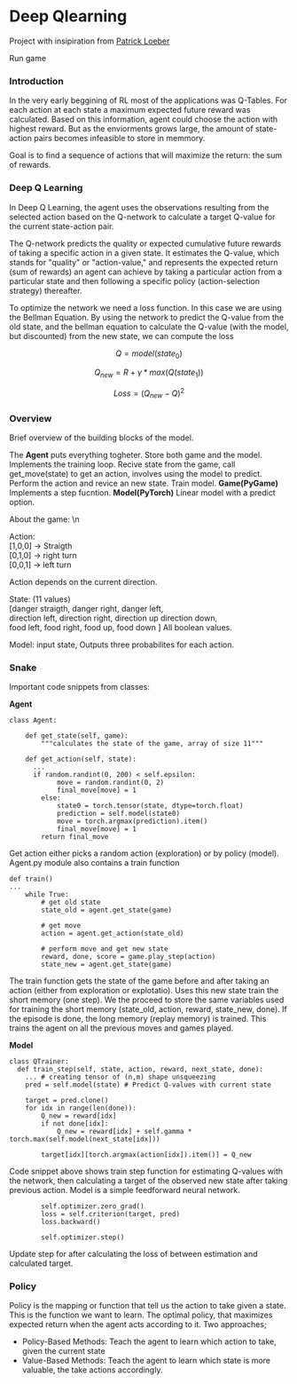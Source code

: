 # Deep Qlearning 

Project with insipiration from [Patrick Loeber](https://www.youtube.com/watch?v=L8ypSXwyBds&t=4261s&ab_channel=freeCodeCamp.org)

Run game 

### Introduction 

In the very early beggining of RL most of the applications was Q-Tables. For each action at each state a maximum expected future reward was calculated. Based on this information, agent could choose the action with highest reward. But as the enviorments grows large, the amount of state-action pairs becomes infeasible to store in memmory.

Goal is to find a sequence of actions that will maximize the return: the sum of rewards.

### Deep Q Learning

In Deep Q Learning, the agent uses the observations resulting from the selected action based on the Q-network to calculate a target Q-value for the current state-action pair. 

The Q-network predicts the quality or expected cumulative future rewards of taking a specific action in a given state. It estimates the Q-value, which stands for "quality" or "action-value," and represents the expected return (sum of rewards) an agent can achieve by taking a particular action from a particular state and then following a specific policy (action-selection strategy) thereafter.

To optimize the network we need a loss function. In this case we are using the Bellman Equation. By using the network to predict the Q-value from the old state, and the bellman equation to calculate the Q-value (with the model, but discounted) from the new state, we can compute the loss  

$$
Q = model(state_0)
$$

$$
Q_{new} = R + \gamma * max(Q(state_1))
$$

$$
Loss = (Q_{new} - Q)^2 
$$

### Overview 

Brief overview of the building blocks of the model. 

The **Agent** puts everything togheter. Store both game and the model. Implements the training loop. Recive state from the game, call get_move(state) to get an action, involves using the model to predict. Perform the action and revice an new state. Train model. **Game(PyGame)** Implements a step fucntion. **Model(PyTorch)** Linear model with a predict option. 

About the game: \n

Action: <br>
[1,0,0] -> Straigth <br>
[0,1,0] -> right turn <br>
[0,0,1] -> left turn <br>

Action depends on the current direction. 

State: (11 values) <br>
[danger straigth, danger right, danger left,  <br>
direction left, direction right, direction up direction down, <br>
food left, food right, food up, food down ]
All boolean values. 

Model: input state, Outputs three probabilites for each action. 




### Snake 

Important code snippets from classes: 

**Agent**

```
class Agent:

    def get_state(self, game):
        """calculates the state of the game, array of size 11"""

    def get_action(self, state):
      ...
      if random.randint(0, 200) < self.epsilon:
            move = random.randint(0, 2)
            final_move[move] = 1
        else:
            state0 = torch.tensor(state, dtype=torch.float)
            prediction = self.model(state0)
            move = torch.argmax(prediction).item()
            final_move[move] = 1
        return final_move
```
Get action either picks a random action (exploration) or by policy (model). 
Agent.py module also contains a train function

```
def train()
...
    while True:
        # get old state
        state_old = agent.get_state(game)

        # get move
        action = agent.get_action(state_old)

        # perform move and get new state
        reward, done, score = game.play_step(action)
        state_new = agent.get_state(game)
```
The train function gets the state of the game before and after taking an action (either from exploration or explotatio). Uses this new state train the short memory (one step). We the proceed to store the same variables used for training the short memory (state_old, action, reward, state_new, done). If the episode is done, the long memory (replay memory) is trained. This trains the agent on all the previous moves and games played.  


**Model**
```
class QTrainer:
  def train_step(self, state, action, reward, next_state, done):
    ... # creating tensor of (n,m) shape unsqueezing
    pred = self.model(state) # Predict Q-values with current state
    
    target = pred.clone()
    for idx in range(len(done)): 
        Q_new = reward[idx]
        if not done[idx]:
            Q_new = reward[idx] + self.gamma * torch.max(self.model(next_state[idx]))

        target[idx][torch.argmax(action[idx]).item()] = Q_new
```
Code snippet above shows train step function for estimating Q-values with the network, then calculating a target of the observed new state after taking previous action. Model is a simple feedforward neural network. 

```
        self.optimizer.zero_grad()
        loss = self.criterion(target, pred)
        loss.backward()

        self.optimizer.step()
```
Update step for after calculating the loss of between estimation and calculated target. 


### Policy 
Policy is the mapping or function that tell us the action to take given a state. This is the function we want to learn. The optimal policy, that maximizes expected return when the agent acts according to it. Two approaches; 
- Policy-Based Methods: Teach the agent to learn which action to take, given the current state
- Value-Based Methods: Teach the agent to learn which state is more valuable, the take actions accordingly.






